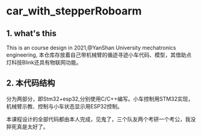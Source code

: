 # car_with_stepperRoboarm
## 1. what's this
This is an course design in 2021,@YanShan University mechatronics engineering,
本仓库存放着自己带机械臂的循迹寻迹小车代码、模型，其借助点灯科技Blink还具有物联网功能。
## 2. 本代码结构
分为两部分，即Stm32+esp32,分别使用C/C++编写。小车控制用STM32实现，机械臂示教、控制与小车状态显示用ESP32控制。

本课程设计的全部代码都由本人完成，见鬼了，三个队友两个考研一个考公，我没猝死真是太好了。
